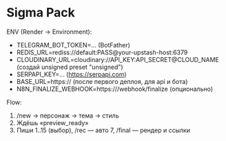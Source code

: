 # Sigma Pack

ENV (Render → Environment):
- TELEGRAM_BOT_TOKEN=... (BotFather)
- REDIS_URL=rediss://default:PASS@your-upstash-host:6379
- CLOUDINARY_URL=cloudinary://API_KEY:API_SECRET@CLOUD_NAME   (создай unsigned preset "unsigned")
- SERPAPI_KEY=... (https://serpapi.com)
- BASE_URL=https://<sigma-api External URL>  (после первого деплоя, для api и бота)
- N8N_FINALIZE_WEBHOOK=https://<n8n>/webhook/finalize (опционально)

Flow:
1) /new → персонаж → тема → стиль
2) Ждёшь «preview_ready»
3) Пиши 1..15 (выбор), /rec — авто 7, /final — рендер и ссылки
